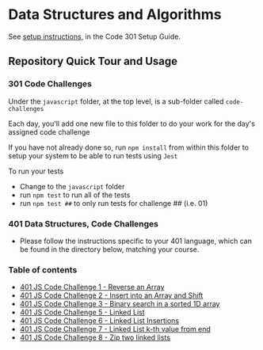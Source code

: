 # Data Structures and Algorithms

See [setup instructions](https://codefellows.github.io/setup-guide/code-301/3-code-challenges), in the Code 301 Setup Guide.

## Repository Quick Tour and Usage

### 301 Code Challenges

Under the `javascript` folder, at the top level, is a sub-folder called `code-challenges`

Each day, you'll add one new file to this folder to do your work for the day's assigned code challenge

If you have not already done so, run `npm install` from within this folder to setup your system to be able to run tests using `Jest`

To run your tests

- Change to the `javascript` folder
- run `npm test` to run all of the tests
- run `npm test ##` to only run tests for challenge ## (i.e. 01)

### 401 Data Structures, Code Challenges

- Please follow the instructions specific to your 401 language, which can be found in the directory below, matching your course.

### Table of contents

- [401 JS Code Challenge 1 - Reverse an Array](./javascript/array-reverse/README.md)
- [401 JS Code Challenge 2 - Insert into an Array and Shift](./javascript/array-insert-shift/README.md)
- [401 JS Code Challenge 3 - Binary search in a sorted 1D array](./javascript/array-binary-search/README.md)
- [401 JS Code Challenge 5 - Linked List](./javascript/linked-list/README.md)
- [401 JS Code Challenge 6 - Linked List Insertions](./javascript/linked-list-insertions/README.md)
- [401 JS Code Challenge 7 - Linked List k-th value from end](./javascript/linked-list-kth/README.md)
- [401 JS Code Challenge 8 - Zip two linked lists](./javascript/linked-list-zip/README.md)
